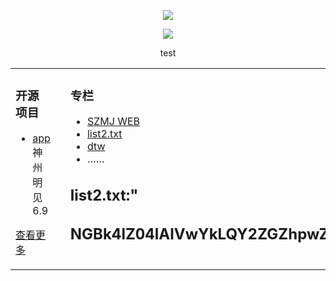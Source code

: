   
<p align="center">
  <img src="github.com/szmj0/update/blob/main/extras/Icon-256.jpg"/>
</p>	
<p align="center">
  <img src="github.com/szmj0/update/blob/main/extras/sjmj-fg.jpg"/>
</p>

<p align="center">test</p>  


<table align="center"><tr>
<td valign="top" width="33%">

### 开源项目  
- [app](github.com/szmj0/update/blob/main/extras/szmj-v6.9.2024010901.apk)神州明见6.9	
   
[查看更多](github.com/szmj0/Publish)	 

	
</td>
<td valign="top" width="33%">

</td>
<td valign="top" width="33%">

### 专栏  
- [SZMJ WEB](github.com/szmj0/update/blob/main/extras/SZZD_PC/szmjweb.3.0.zip)
- [list2.txt](szzdmj.github.io/github-page-test/list2.txt)
- [dtw](j.mp/ddw2288)
- ……

	
**list2.txt:**"      
---
NGBk4lZ04lAlVwYkLQY2ZGZhpwZhtwZl4FAlRQY2DwZhVGAhRwAk4PBkVQYkVwY0HwY4VwZhHwZkjlAm4FZ0RwY0ZwY0RGZfVmZhpGBhRwAk4FZfHQAk4lAkRwYkLGZhRQYlRwYmtwYkLGZhRQYlxwYkNGZhRwAk4FZfRGZl4FA34FZ2RwYkjPB0VwYjRGZhRwAk4FZfpwZl4FZ34FBmVwY2ZQYktwY1DwYkZwZhRwAfxQBhNGAhRmZl4FZ2jPB0VwYmRGZhpwZl4FZ2jvZhxGBk4PZ2RwYkjFA2RwY1RwZhNwAk4FZfVGAl4FBm4FZ0RwYjVwZftmZk4lAkVwY1DwY0RGZfHGBk4lAk4lAlVwYkLQY5xGZhVmZk4PBlVwY1VGZfVGAk4FAmVwYlZwY0RGZftQZk4lAl4FZ2RwY4RwZftmAk4FZ44PAm4FZfDGZk4FZ0VwY0ZwY0RGZfZGZk4FZ0VwY0ZwY0RGZb3
---
	
</td>
</tr></table>
